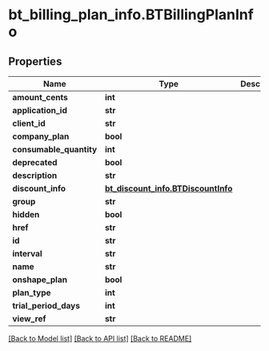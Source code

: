 # bt_billing_plan_info.BTBillingPlanInfo

## Properties
Name | Type | Description | Notes
------------ | ------------- | ------------- | -------------
**amount_cents** | **int** |  | [optional] 
**application_id** | **str** |  | [optional] 
**client_id** | **str** |  | [optional] 
**company_plan** | **bool** |  | [optional] 
**consumable_quantity** | **int** |  | [optional] 
**deprecated** | **bool** |  | [optional] 
**description** | **str** |  | [optional] 
**discount_info** | [**bt_discount_info.BTDiscountInfo**](BTDiscountInfo.md) |  | [optional] 
**group** | **str** |  | [optional] 
**hidden** | **bool** |  | [optional] 
**href** | **str** |  | [optional] 
**id** | **str** |  | [optional] 
**interval** | **str** |  | [optional] 
**name** | **str** |  | [optional] 
**onshape_plan** | **bool** |  | [optional] 
**plan_type** | **int** |  | [optional] 
**trial_period_days** | **int** |  | [optional] 
**view_ref** | **str** |  | [optional] 

[[Back to Model list]](../README.md#documentation-for-models) [[Back to API list]](../README.md#documentation-for-api-endpoints) [[Back to README]](../README.md)


